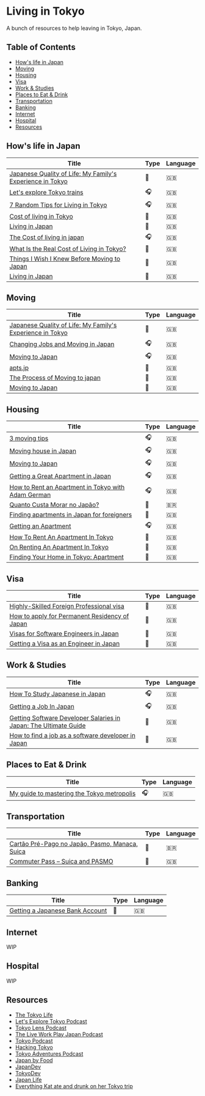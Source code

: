 # Living in Tokyo

A bunch of resources to help leaving in Tokyo, Japan.

## Table of Contents

- [How's life in Japan](#how-s-life-in-japan)
- [Moving](#moving)
- [Housing](#housing)
- [Visa](#visa)
- [Work & Studies](#work---studies)
- [Places to Eat & Drink](#places-to-eat---drink)
- [Transportation](#transportation)
- [Banking](#banking)
- [Internet](#internet)
- [Hospital](#hospital)
- [Resources](#resources)

## How's life in Japan

| Title                                                                                                                                  | Type | Language |
| -------------------------------------------------------------------------------------------------------------------------------------- | ---- | -------- |
| [Japanese Quality of Life: My Family's Experience in Tokyo](https://www.youtube.com/watch?v=oqh2F9Xeqx8)                               | 🎥   | 🇬🇧       |
| [Let's explore Tokyo trains](https://podtail.com/en/podcast/let-s-explore-tokyo-podcast/let-s-explore-tokyo-trains/)                   | 🎧   | 🇬🇧       |
| [7 Random Tips for Living in Tokyo](https://tokyo-podcast.com/2019/01/27/random-tips-for-living-in-tokyo/)                             | 🎧   | 🇬🇧       |
| [Cost of living in Tokyo](https://www.youtube.com/watch?v=GbrLob9YUPE&ab_channel=costoflivingin)                                       | 🎥   | 🇬🇧       |
| [Living in Japan](https://www.youtube.com/watch?v=DO58nQzU4Lc&list=PLPzW9wf0QVQ-UBLhgTyZMBLyd26ocw113&ab_channel=Hey%2CJu%21Listen%21) | 🎥   | 🇬🇧       |
| [The Cost of living in japan](https://www.tokyoadventures.com/podcast/https/anchorfm/dashboard/episode/epho58)                         | 🎧   | 🇬🇧       |
| [What Is the Real Cost of Living in Tokyo?](https://japan-dev.com/blog/what_is_the_real_cost_of_living_in_tokyo)                       | 📝   | 🇬🇧       |
| [Things I Wish I Knew Before Moving to Japan](https://www.youtube.com/watch?v=t1hXoP17FGI)                                             | 🎥   | 🇬🇧       |
| [Living in Japan](https://www.reddit.com/r/japanlife/wiki/index#wiki_living_in_japan)                                                  | 📝   | 🇬🇧       |

## Moving

| Title                                                                                                              | Type | Language |
| ------------------------------------------------------------------------------------------------------------------ | ---- | -------- |
| [Japanese Quality of Life: My Family's Experience in Tokyo](https://www.youtube.com/watch?v=oqh2F9Xeqx8)           | 🎥   | 🇬🇧       |
| [Changing Jobs and Moving in Japan](https://jobsinjapan.com/blog/news/changing-jobs-moving-japan-podcast/)         | 🎧   | 🇬🇧       |
| [Moving to Japan](https://tokyo-podcast.com/how-to-move-to-japan/)                                                 | 🎧   | 🇬🇧       |
| [apts.jp](https://apts.jp/)                                                                                        | 📝   | 🇬🇧       |
| [The Process of Moving to japan](https://www.tokyoadventures.com/podcast/https/anchorfm/dashboard/episode/e11vi6f) | 📝   | 🇬🇧       |
| [Moving to Japan](https://www.reddit.com/r/japanlife/wiki/moving_in)                                               | 📝   | 🇬🇧       |

## Housing

| Title                                                                                                                     | Type | Language |
| ------------------------------------------------------------------------------------------------------------------------- | ---- | -------- |
| [3 moving tips](https://podtail.com/en/podcast/let-s-explore-tokyo-podcast/3-moving-to-japan-tips/)                       | 🎧   | 🇬🇧       |
| [Moving house in Japan](https://anchor.fm/tokyolens/episodes/Moving-Houses-in-Japan-e3inia)                               | 🎧   | 🇬🇧       |
| [Moving to Japan](https://tokyo-podcast.com/how-to-move-to-japan/)                                                        | 🎧   | 🇬🇧       |
| [Getting a Great Apartment in Japan](https://www.liveworkplayjapan.com/getting-a-great-apartment-in-japan)                | 🎧   | 🇬🇧       |
| [How to Rent an Apartment in Tokyo with Adam German](https://tokyo-podcast.com/2012/10/21/renting-an-apartment-in-tokyo/) | 🎧   | 🇬🇧       |
| [Quanto Custa Morar no Japão?](https://www.youtube.com/watch?v=J1NEXeOposI&list=PLPzW9wf0QVQ-UBLhgTyZMBLyd26ocw113)       | 🎥   | 🇧🇷       |
| [Finding apartments in Japan for foreigners](https://japan-dev.com/blog/finding-apartments-in-japan-for-foreigners)       | 📝   | 🇬🇧       |
| [Getting an Apartment](https://www.tokyoadventures.com/podcast/https/anchorfm/dashboard/episode/eotchn)                   | 🎧   | 🇬🇧       |
| [How To Rent An Apartment In Tokyo](https://tokyo-podcast.com/renting-an-apartment-in-tokyo/)                             | 🎥   | 🇬🇧       |
| [On Renting An Apartment In Tokyo](https://tokyo-podcast.com/renting-apartment-tokyo/)                                    | 🎥   | 🇬🇧       |
| [Finding Your Home in Tokyo: Apartment](https://thetokyolife.jp/tokyo-apartment/)                                         | 📝   | 🇬🇧       |

## Visa

| Title                                                                                                                                                          | Type | Language |
| -------------------------------------------------------------------------------------------------------------------------------------------------------------- | ---- | -------- |
| [Highly-Skilled Foreign Professional visa](https://resources.realestate.co.jp/living/highly-skilled-foreign-professional-visa-for-japan-how-and-why-to-apply/) | 📝   | 🇬🇧       |
| [How to apply for Permanent Residency of Japan](https://paipo-tang.medium.com/how-to-apply-for-permanent-residency-of-japan-89f850bff7b5)                      | 📝   | 🇬🇧       |
| [Visas for Software Engineers in Japan](https://www.tokyodev.com/2020/03/02/japanese-engineering-visa-options/)                                                | 📝   | 🇬🇧       |
| [Getting a Visa as an Engineer in Japan](https://japan-dev.com/blog/getting-a-visa-as-an-engineer-in-japan)                                                    | 📝   | 🇬🇧       |

## Work & Studies

| Title                                                                                                                                                  | Type | Language |
| ------------------------------------------------------------------------------------------------------------------------------------------------------ | ---- | -------- |
| [How To Study Japanese in Japan](https://tokyo-podcast.com/2019/01/29/how-to-study-japanese-in-japan)                                                  | 🎧   | 🇬🇧       |
| [Getting a Job In Japan](https://www.tokyoadventures.com/podcast/https/anchorfm/dashboard/episode/eli1hb)                                              | 🎧   | 🇬🇧       |
| [Getting Software Developer Salaries in Japan: The Ultimate Guide](https://japan-dev.com/blog/software-developer-salaries-in-japan-the-ultimate-guide) | 📝   | 🇬🇧       |
| [How to find a job as a software developer in Japan](https://japan-dev.com/blog/how-to-find-a-job-as-a-software-developer-in-japan)                    | 📝   | 🇬🇧       |

## Places to Eat & Drink

| Title                                                                                                                                                     | Type | Language |
| --------------------------------------------------------------------------------------------------------------------------------------------------------- | ---- | -------- |
| [My guide to mastering the Tokyo metropolis](https://www.facebook.com/notes/dan-castellano/my-guide-to-mastering-the-tokyo-metropolis/10156466320841288/) | 🎧   | 🇬🇧       |

## Transportation

| Title                                                                                         | Type | Language |
| --------------------------------------------------------------------------------------------- | ---- | -------- |
| [Cartão Pré-Pago no Japão, Pasmo, Manaca, Suica](https://www.youtube.com/watch?v=wU43rUbHwMs) | 🎥   | 🇧🇷       |
| [Commuter Pass – Suica and PASMO](https://thetokyolife.jp/commuter-pass-suica-pasmo)          | 📝   | 🇬🇧       |

## Banking

| Title                                                                            | Type | Language |
| -------------------------------------------------------------------------------- | ---- | -------- |
| [Getting a Japanese Bank Account](https://thetokyolife.jp/japanese-bank-account) | 📝   | 🇬🇧       |

## Internet

WIP

## Hospital

WIP

## Resources

- [The Tokyo Life](https://thetokyolife.jp/)
- [Let's Explore Tokyo Podcast](https://podtail.com/en/podcast/let-s-explore-tokyo-podcast/)
- [Tokyo Lens Podcast](https://anchor.fm/tokyolens)
- [The Live Work Play Japan Podcast](https://www.liveworkplayjapan.com/podcast/)
- [Tokyo Podcast](https://tokyo-podcast.com/)
- [Hacking Tokyo](https://hackingtokyo.com/)
- [Tokyo Adventures Podcast](https://www.tokyoadventures.com/podcast)
- [Japan by Food](https://www.youtube.com/c/JapanbyFood)
- [JapanDev](https://japan-dev.com/)
- [TokyoDev](tokyodev.com)
- [Japan Life](https://www.reddit.com/r/japanlife/wiki/index)
- [Everything Kat ate and drunk on her Tokyo trip](https://github.com/katmeister/tokyo-2019)
